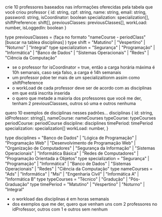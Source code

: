 crie 10 professores baseados nas informações oferecidas pela tabela que você criou
professor {
  id: string,
  cpf: string,
  name: string,
  email: string,
  password: string,
  isCoordinator: boolean
  specialization: specialization[],
  shiftPreference: shift[],
  previousClasses: previousClasses[],
  workLoad: number,
  isLoggedIn: boolean
}

type previousClasses = (faça no formato "nameCourse - periodClass"[buscar na tablea disciplinas] )
type shift = "Matutino" | "Vespertino" | "Noturno" | "Integral"
type specialization = "Segurança" | "Programação" | "Informática" | "Banco de Dados" | "Sistemas Operacionais" | "Redes" | "Ciência da Computação"

- se o professor for isCoordinator = true, então a carga horária máxima é 10h semanais, caso seja falso, a carga é 14h semanais
- um professor pdoe ter mais de um specializaitionm assim como shiftPreference
- o workLoad de cada professor deve ser de acordo com as disciplinas em que está inscrita inserida
- o quero que metade a maioria dos professores que você me der, tenham 2 previousClassses, outros só uma e outros nenhuma


quero 10 exemplos de disciplinas nesses padrões...
disciplinas {
  id: string,
  idProfessor: string[],
  nameCourse: nameCourses
  typeCourse: typeCourses
  periodCourse: periodCourse
  discipline: disciplines
  timePeriod: timePeriod
  specialization: specialization[]
  workLoad: number,
}

type disciplines = "Banco de Dados" | "Lógica de Programação" | "Programação Web" | "Desenvolvimento de Programação Web" | "Organização de Computadores" | "Segurança da Informação" | "Sistemas Operacionais" | "Informática Básica" | "Redes de Computadores" | "Programação Orientada a Objetos"
type specialization = "Segurança" | "Programação" | "Informática" | "Banco de Dados" | "Sistemas Operacionais" | "Redes" | "Ciência da Computação"
type nameCourses = "Ads" | "Informática" | "Msi" | "Engenharia Civíl" | "Informática A" | "Informática B"
type typeCourses = "Técnico" | "Gradução" | "Pós-Graduação"
type timePeriod = "Matutino" | "Vespertino" | "Noturno" | "Integral"

- o workload das disciplinas é em horas semanais
- dos exemplos que me der, quero que venham uns com 2 professores no idProfessor, outros com 1 e outros sem nenhum